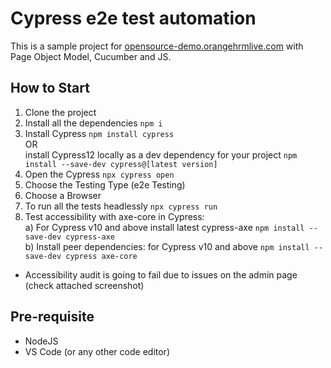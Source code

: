 # Cypress e2e test automation
This is a sample project for [opensource-demo.orangehrmlive.com](https://opensource-demo.orangehrmlive.com/web/index.php/auth/login) with Page Object Model, Cucumber and JS.


## How to Start
1. Clone the project
2.  Install all the dependencies ```npm i```
3. Install Cypress ```npm install cypress```   
  OR  
install Cypress12 locally as a dev dependency for your project ```npm install --save-dev cypress@[latest version]``` 
4. Open the Cypress ```npx cypress open```
5. Choose the Testing Type (e2e Testing)
6. Choose a Browser
7. To run all the tests headlessly ```npx cypress run```
8. Test accessibility with axe-core in Cypress:  
    a) For Cypress v10 and above install latest cypress-axe ```npm install --save-dev cypress-axe```  
    b) Install peer dependencies:
  for Cypress v10 and above
  ```npm install --save-dev cypress axe-core```
  * Accessibility audit is going to fail due to issues on the admin page (check attached screenshot)


## Pre-requisite
- NodeJS
- VS Code (or any other code editor)
